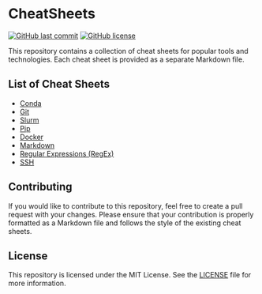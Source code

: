 # CheatSheets

[![GitHub last commit](https://img.shields.io/github/last-commit/ParisNeo/CheatSheets.svg)](https://github.com/ParisNeo/CheatSheets/commits/main)
[![GitHub license](https://img.shields.io/github/license/ParisNeo/CheatSheets)](https://github.com/ParisNeo/CheatSheets/blob/main/LICENSE)


This repository contains a collection of cheat sheets for popular tools and technologies. Each cheat sheet is provided as a separate Markdown file.

## List of Cheat Sheets

- [Conda](conda.md)
- [Git](git.md)
- [Slurm](slurm.md)
- [Pip](pip.md)
- [Docker](docker.md)
- [Markdown](markdown.md)
- [Regular Expressions (RegEx)](regex.md)
- [SSH](ssh.md)

## Contributing

If you would like to contribute to this repository, feel free to create a pull request with your changes. Please ensure that your contribution is properly formatted as a Markdown file and follows the style of the existing cheat sheets.

## License

This repository is licensed under the MIT License. See the [LICENSE](LICENSE) file for more information.
